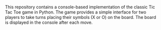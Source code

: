This repository contains a console-based implementation of the classic Tic Tac Toe game in Python. The game provides a simple interface for two players to take turns placing their symbols (X or O) on the board. The board is displayed in the console after each move.
